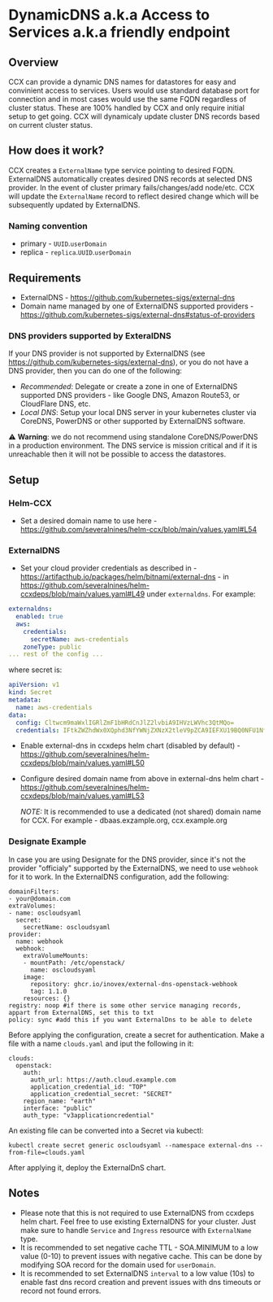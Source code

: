 # DynamicDNS a.k.a Access to Services a.k.a friendly endpoint

## Overview

CCX can provide a dynamic DNS names for datastores for easy and convinient access to services.
Users would use standard database port for connection and in most cases would use the same FQDN regardless of cluster status.
These are 100% handled by CCX and only require initial setup to get going.
CCX will dynamicaly update cluster DNS records based on current cluster status.

## How does it work?

CCX creates a `ExternalName` type service pointing to desired FQDN.
ExternalDNS automatically creates desired DNS records at selected DNS provider.
In the event of cluster primary fails/changes/add node/etc. CCX will update the `ExternalName` record to reflect desired change which will be subsequently updated by ExternalDNS.

### Naming convention

- primary - `UUID`.`userDomain`
- replica - `replica`.`UUID`.`userDomain`

## Requirements

- ExternalDNS - https://github.com/kubernetes-sigs/external-dns
- Domain name managed by one of ExternalDNS supported providers - https://github.com/kubernetes-sigs/external-dns#status-of-providers

### DNS providers supported by ExteralDNS

If your DNS provider is not supported by ExternalDNS (see https://github.com/kubernetes-sigs/external-dns), or you do not have a DNS provider, then you can do one of the following:

- _Recommended_: Delegate or create a zone in one of ExternalDNS supported DNS providers - like Google DNS, Amazon Route53, or CloudFlare DNS, etc.
- _Local DNS_: Setup your local DNS server in your kubernetes cluster via CoreDNS, PowerDNS or other supported by ExternalDNS software.

:warning: **Warning**: we do not recommend using standalone CoreDNS/PowerDNS in a production environment. The DNS service is mission critical and if it is unreachable then it will not be possible to access the datastores.

## Setup

### Helm-CCX

- Set a desired domain name to use here - https://github.com/severalnines/helm-ccx/blob/main/values.yaml#L54

### ExternalDNS

- Set your cloud provider credentials as described in - https://artifacthub.io/packages/helm/bitnami/external-dns - in https://github.com/severalnines/helm-ccxdeps/blob/main/values.yaml#L49 under `externaldns`.
  For example:

```yaml
externaldns:
  enabled: true
  aws:
    credentials:
      secretName: aws-credentials
    zoneType: public
... rest of the config ...
```

where secret is:

```yaml
apiVersion: v1
kind: Secret
metadata:
  name: aws-credentials
data:
  config: Cltwcm9maWxlIGRlZmF1bHRdCnJlZ2lvbiA9IHVzLWVhc3QtMQo=
  credentials: IFtkZWZhdWx0XQphd3NfYWNjZXNzX2tleV9pZCA9IEFXU19BQ0NFU1NfS0VZX0lECmF3c19zZWNyZXRfYWNjZXNzX2tleSA9IEFXU19TRUNSRVRfQUNDRVNTX0tFWQ==
```

- Enable external-dns in ccxdeps helm chart (disabled by default) - https://github.com/severalnines/helm-ccxdeps/blob/main/values.yaml#L50
- Configure desired domain name from above in external-dns helm chart - https://github.com/severalnines/helm-ccxdeps/blob/main/values.yaml#L53

  _NOTE:_ It is recommended to use a dedicated (not shared) domain name for CCX. For example - dbaas.exzample.org, ccx.example.org

### Designate Example

In case you are using Designate for the DNS provider, since it's not the provider "officialy" supported by the ExternalDNS, we need to use `webhook` for it to work. In the ExternalDNS configuration, add the following:

```
domainFilters:
- your@domain.com
extraVolumes:
- name: oscloudsyaml 
  secret:
    secretName: oscloudsyaml
provider:
  name: webhook
  webhook:
    extraVolumeMounts:
    - mountPath: /etc/openstack/
      name: oscloudsyaml
    image:
      repository: ghcr.io/inovex/external-dns-openstack-webhook
      tag: 1.1.0
    resources: {}
registry: noop #if there is some other service managing records, appart from ExternalDNS, set this to txt
policy: sync #add this if you want ExternalDns to be able to delete
```
Before applying the configuration, create a secret for authentication. Make a file with a name `clouds.yaml` and iput the following in it:

```
clouds:
  openstack:
    auth:
      auth_url: https://auth.cloud.example.com
      application_credential_id: "TOP"
      application_credential_secret: "SECRET"
    region_name: "earth"
    interface: "public"
    auth_type: "v3applicationcredential"
```
An existing file can be converted into a Secret via kubectl:

`kubectl create secret generic oscloudsyaml --namespace external-dns --from-file=clouds.yaml`

After applying it, deploy the ExternalDnS chart.

## Notes

- Please note that this is not required to use ExternalDNS from ccxdeps helm chart. Feel free to use existing ExternalDNS for your cluster. Just make sure to handle `Service` and `Ingress` resource with `ExternalName` type.
- It is recommended to set negative cache TTL - SOA.MINIMUM to a low value (0-10) to prevent issues with negative cache. This can be done by modifying SOA record for the domain used for `userDomain`.
- It is recommended to set ExternalDNS `interval` to a low value (10s) to enable fast dns record creation and prevent issues with dns timeouts or record not found errors.
